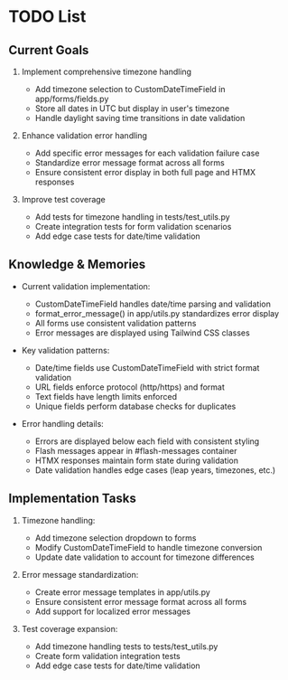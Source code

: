 # TODO List

## Current Goals
1. Implement comprehensive timezone handling
   - Add timezone selection to CustomDateTimeField in app/forms/fields.py
   - Store all dates in UTC but display in user's timezone
   - Handle daylight saving time transitions in date validation

2. Enhance validation error handling
   - Add specific error messages for each validation failure case
   - Standardize error message format across all forms
   - Ensure consistent error display in both full page and HTMX responses

3. Improve test coverage
   - Add tests for timezone handling in tests/test_utils.py
   - Create integration tests for form validation scenarios
   - Add edge case tests for date/time validation

## Knowledge & Memories
- Current validation implementation:
  * CustomDateTimeField handles date/time parsing and validation
  * format_error_message() in app/utils.py standardizes error display
  * All forms use consistent validation patterns
  * Error messages are displayed using Tailwind CSS classes

- Key validation patterns:
  * Date/time fields use CustomDateTimeField with strict format validation
  * URL fields enforce protocol (http/https) and format
  * Text fields have length limits enforced
  * Unique fields perform database checks for duplicates

- Error handling details:
  * Errors are displayed below each field with consistent styling
  * Flash messages appear in #flash-messages container
  * HTMX responses maintain form state during validation
  * Date validation handles edge cases (leap years, timezones, etc.)

## Implementation Tasks
1. Timezone handling:
   - Add timezone selection dropdown to forms
   - Modify CustomDateTimeField to handle timezone conversion
   - Update date validation to account for timezone differences

2. Error message standardization:
   - Create error message templates in app/utils.py
   - Ensure consistent error message format across all forms
   - Add support for localized error messages

3. Test coverage expansion:
   - Add timezone handling tests to tests/test_utils.py
   - Create form validation integration tests
   - Add edge case tests for date/time validation

